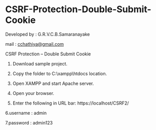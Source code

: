 # CSRF-Protection-Double-Submit-Cookie

Developed by : G.R.V.C.B.Samaranayake

mail : cchathiya@gmail.com

CSRF Protection – Double Submit Cookie

1. Download sample project.

2. Copy the folder to C:\xampp\htdocs location.

3. Open XAMPP and start Apache server.

4. Open your browser.

5. Enter the following in URL bar: https://localhost/CSRF2/

6.username : admin

7.password : admin123
